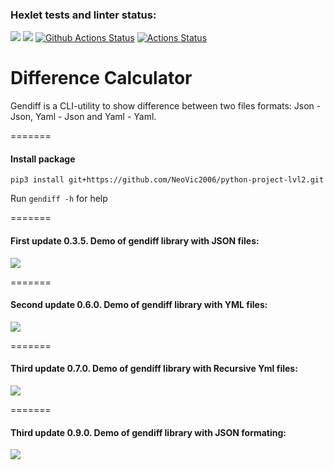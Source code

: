 ### Hexlet tests and linter status:
<a href="https://codeclimate.com/github/NeoVic2006/python-project-lvl2/test_coverage"><img src="https://api.codeclimate.com/v1/badges/5bc047f15d925f50a87a/test_coverage" /></a>
<a href="https://codeclimate.com/github/NeoVic2006/python-project-lvl2/maintainability"><img src="https://api.codeclimate.com/v1/badges/5bc047f15d925f50a87a/maintainability" /></a>
[![Github Actions Status](https://github.com/NeoVic2006/python-project-lvl2/workflows/Python%20CI/badge.svg)](https://github.com/NeoVic2006/python-project-lvl2/actions)
[![Actions Status](https://github.com/NeoVic2006/python-project-lvl2/workflows/hexlet-check/badge.svg)](https://github.com/NeoVic2006/python-project-lvl2/actions)

# Difference Calculator
Gendiff is a CLI-utility to show difference between two files formats: Json - Json, Yaml - Json and Yaml - Yaml.

=======

#### Install package
```
pip3 install git+https://github.com/NeoVic2006/python-project-lvl2.git
```
Run ```gendiff -h``` for help

=======

#### First update 0.3.5. Demo of gendiff library with JSON files:
<a href="https://asciinema.org/a/KDrosXZZCkWBvEdHnQS0AL2yS" target="_blank"><img src="https://asciinema.org/a/PC0cFNvfiJ0ITBHYiyaFHGzyu.svg" /></a>

=======

#### Second update 0.6.0. Demo of gendiff library with YML files:
<a href="https://asciinema.org/a/l8ZoGO5OEkUgdOnpqPADf3iAS" target="_blank"><img src="https://asciinema.org/a/PC0cFNvfiJ0ITBHYiyaFHGzyu.svg" /></a>

=======

#### Third update 0.7.0. Demo of gendiff library with Recursive Yml files:
<a href="https://asciinema.org/a/l8ZoGO5OEkUgdOnpqPADf3iAS" target="_blank"><img src="https://asciinema.org/a/PC0cFNvfiJ0ITBHYiyaFHGzyu.svg" /></a>

=======

#### Third update 0.9.0. Demo of gendiff library with JSON formating:
<a href="https://asciinema.org/a/l8ZoGO5OEkUgdOnpqPADf3iAS" target="_blank"><img src="https://asciinema.org/a/04FC5ynmaTrTrHlW7Icfh4Jyd.svg" /></a>
